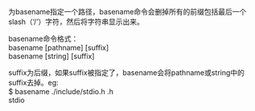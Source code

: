 为basename指定一个路径，basename命令会删掉所有的前缀包括最后一个slash（‘/’）字符，然后将字符串显示出来。

basename命令格式：  
basename [pathname] [suffix]  
basename [string] [suffix]
 
suffix为后缀，如果suffix被指定了，basename会将pathname或string中的suffix去掉。eg:  
$ basename ./include/stdio.h .h  
stdio